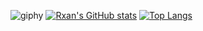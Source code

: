 ![giphy](https://user-images.githubusercontent.com/80224521/184454590-07ca2c0d-d9c2-4854-b7f1-ca0207838f99.gif)
[![Rxan's GitHub stats](https://github-readme-stats.vercel.app/api?username=rxann&theme=midnight-purple)](https://github.com/anuraghazra/github-readme-stats)
[![Top Langs](https://github-readme-stats.vercel.app/api/top-langs/?username=anuraghazra)](https://github.com/anuraghazra/github-readme-stats)
